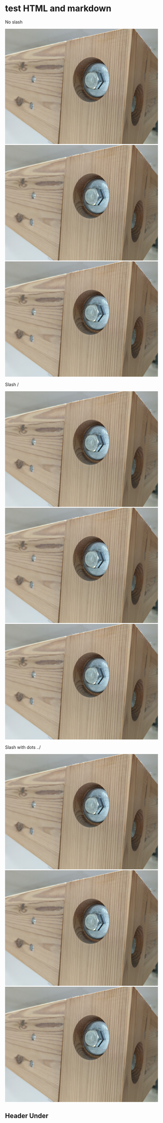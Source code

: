 



# test HTML and markdown
No slash
<div class="flextime"><img src="attachments/20220706_055413975_Hex_Bolt_Countersunk _with_Washer.jpg"><img src="attachments/20220706_055413975_Hex_Bolt_Countersunk _with_Washer.jpg"><img src="attachments/20220706_055413975_Hex_Bolt_Countersunk _with_Washer.jpg"></div>

Slash /
<div class="flextime"><img src="/attachments/20220706_055413975_Hex_Bolt_Countersunk _with_Washer.jpg"><img src="/attachments/20220706_055413975_Hex_Bolt_Countersunk _with_Washer.jpg"><img src="/attachments/20220706_055413975_Hex_Bolt_Countersunk _with_Washer.jpg"></div>

Slash with dots ../
<div class="grid"><img src="../attachments/20220706_055413975_Hex_Bolt_Countersunk _with_Washer.jpg"><img src="../attachments/20220706_055413975_Hex_Bolt_Countersunk _with_Washer.jpg"><img src="../attachments/20220706_055413975_Hex_Bolt_Countersunk _with_Washer.jpg"></div>

## Header Under





